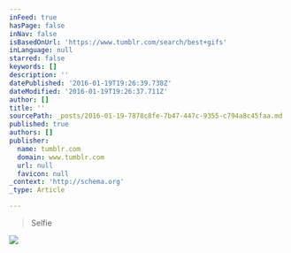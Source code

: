 ```yaml
---
inFeed: true
hasPage: false
inNav: false
isBasedOnUrl: 'https://www.tumblr.com/search/best+gifs'
inLanguage: null
starred: false
keywords: []
description: ''
datePublished: '2016-01-19T19:26:39.738Z'
dateModified: '2016-01-19T19:26:37.711Z'
author: []
title: ''
sourcePath: _posts/2016-01-19-7878c8fe-7b47-447c-9355-c794a8c45faa.md
published: true
authors: []
publisher:
  name: tumblr.com
  domain: www.tumblr.com
  url: null
  favicon: null
_context: 'http://schema.org'
_type: Article

---
```

> Selfie

![](https://s3-us-west-2.amazonaws.com/the-grid-img/p/30ee5d3d3c340de42f84fec8c123133ed0f986f3.gif)